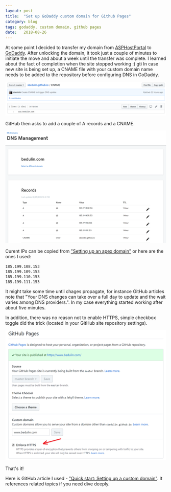 ```yaml
---
layout: post
title:  "Set up GoDaddy custom domain for Github Pages"
category: blog
tags: godaddy, custom domain, github pages
date:   2018-08-26
---
```

At some point I decided to transfer my domain from [ASPHostPortal][asphostportal] to [GoDaddy][godaddy]. After unlocking the domain, it took just a couple of minutes to initiate the move and about a week until the transfer was complete. I learned about the fact of completion when the site stopped working :)
gti
In case new site is being set up, a CNAME file with your custom domain name needs to be added to the repository before configuring DNS in GoDaddy.

![image](/img/posts/2018-08-26-set-up-godaddy-custom-domain-with-github-pages/CNAME.png)

GitHub then asks to add a couple of A records and a CNAME.

![image](/img/posts/2018-08-26-set-up-godaddy-custom-domain-with-github-pages/dns-mgmt.png)

Curent IPs can be copied from ["Setting up an apex domain"][set-up-apex-ips] or here are the ones I used:

```
185.199.108.153
185.199.109.153
185.199.110.153
185.199.111.153
```

It might take some time until chages propagate, for instance GitHub articles note that "Your DNS changes can take over a full day to update and the wait varies among DNS providers.". In my case everything started working after about five minutes.

In addition, there was no reason not to enable HTTPS, simple checkbox toggle did the trick (located in your GitHub site repository settings).

![image](/img/posts/2018-08-26-set-up-godaddy-custom-domain-with-github-pages/https.png)

That's it!

Here is GitHub article I used - ["Quick start: Setting up a custom domain"][set-up-custom-domain]. It references related topics if you need dive deeply.

[asphostportal]: https://www.asphostportal.com/
[godaddy]: https://www.godaddy.com/
[set-up-apex-ips]: https://help.github.com/articles/setting-up-an-apex-domain/#configuring-a-records-with-your-dns-provider
[set-up-custom-domain]: [https://help.github.com/articles/quick-start-setting-up-a-custom-domain]